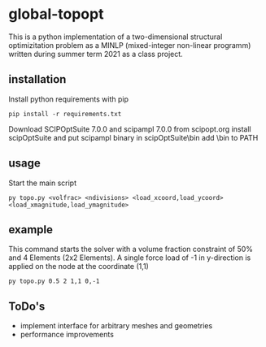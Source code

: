 # global-topopt
This is a python implementation of a two-dimensional structural optimizitation problem as a MINLP (mixed-integer non-linear programm) written during summer term 2021 as a class project. 

## installation
Install python requirements with pip
```
pip install -r requirements.txt
```

Download SCIPOptSuite 7.0.0 and scipampl 7.0.0 from scipopt.org
install scipOptSuite and put scipampl binary in scipOptSuite\bin
add \bin to PATH

## usage
Start the main script
```
py topo.py <volfrac> <ndivisions> <load_xcoord,load_ycoord> <load_xmagnitude,load_ymagnitude>
```

## example
This command starts the solver with a volume fraction constraint of 50% and 4 Elements (2x2 Elements). A single force load of -1 in y-direction is applied on the node at the coordinate (1,1)
```
py topo.py 0.5 2 1,1 0,-1
```

## ToDo's
- implement interface for arbitrary meshes and geometries
- performance improvements